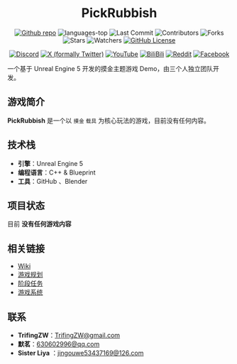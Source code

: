 <h1 align="center">
   PickRubbish
</h1>

<p align="center">
<a href="https://github.com/TrifingZW/PickRubbish"><img alt="Github repo" src="https://img.shields.io/website?url=https%3A%2F%2Fgithub.com%2FPJ-568%2Fqmole-source-site&up_color=007bff&up_message=PickRubbish&logo=github&label=Github" loading="lazy"></a>
<img src="https://img.shields.io/github/languages/top/TrifingZW/PickRubbish?color=green" alt="languages-top" />
<img src="https://img.shields.io/github/last-commit/TrifingZW/PickRubbish" alt="Last Commit"/>
<img src="https://img.shields.io/github/contributors/TrifingZW/PickRubbish" alt="Contributors"/>
<img src="https://img.shields.io/github/forks/TrifingZW/PickRubbish?style=flat&logo=github" alt="Forks"/>
<img src="https://img.shields.io/github/stars/TrifingZW/PickRubbish?style=flat&logo=github" alt="Stars"/>
<img src="https://img.shields.io/github/watchers/TrifingZW/PickRubbish?style=flat&logo=github" alt="Watchers"/>
<a href="https://github.com/TrifingZW/PickRubbish/blob/main/LICENSE.txt"><img alt="GitHub License" src="https://img.shields.io/github/license/TrifingZW/PickRubbish?logo=github&color=e48c5c" loading="lazy"></a>
</p>

<p align="center">  
<a href="https://discord.gg/pickrubbish"><img src="https://img.shields.io/badge/Discord-5865F2?style=for-the-badge&logo=discord&logoColor=white" alt="Discord"></a>
<a href="https://twitter.com/pickrubbish"><img src="https://img.shields.io/badge/twitter-000000?style=for-the-badge&logo=x&logoColor=white" alt="X (formally Twitter)"></a>
<a href="https://www.youtube.com/c/pickrubbish"><img src="https://img.shields.io/badge/YouTube-FF0000?style=for-the-badge&logo=youtube&logoColor=white" alt="YouTube"></a>
<a href="https://www.bilibili.com/pickrubbish/"><img src="https://img.shields.io/badge/BiliBili-E4405F?style=for-the-badge&logo=bilibili&logoColor=white" alt="BiliBili"></a>
<a href="https://www.reddit.com/r/pickrubbish/"><img src="https://img.shields.io/badge/Reddit-FF4500?style=for-the-badge&logo=reddit&logoColor=white" alt="Reddit"></a>
<a href="https://www.facebook.com/pickrubbish/"><img src="https://img.shields.io/badge/Facebook-1877F2?style=for-the-badge&logo=facebook&logoColor=white" alt="Facebook"></a>
</p>

一个基于 Unreal Engine 5 开发的摸金主题游戏 Demo，由三个人独立团队开发。

## 游戏简介

**PickRubbish** 是一个以 `摸金` `载具` 为核心玩法的游戏，目前没有任何内容。

## 技术栈

- **引擎**：Unreal Engine 5
- **编程语言**：C++ & Blueprint
- **工具**：GitHub 、Blender

## 项目状态

目前 **没有任何游戏内容**

## 相关链接

- [Wiki](https://github.com/TrifingZW/PickRubbish/wiki)
- [游戏规划](https://github.com/TrifingZW/PickRubbish/wiki/游戏规划)
- [阶段任务](https://github.com/TrifingZW/PickRubbish/wiki/阶段任务)
- [游戏系统](https://github.com/your-username/your-repo/wiki/系统概述)

## 联系

- **TrifingZW**：TrifingZW@gmail.com
- **默茗**：630602996@qq.com
- **Sister Liya** ：jingouwe53437169@126.com
